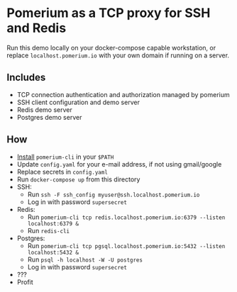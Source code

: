 # Pomerium as a TCP proxy for SSH and Redis

Run this demo locally on your docker-compose capable workstation, or replace `localhost.pomerium.io` with your own domain if running on a server.

## Includes

- TCP connection authentication and authorization managed by pomerium
- SSH client configuration and demo server
- Redis demo server
- Postgres demo server

## How

- [Install](/docs/deploy/core/clients/pomerium-cli) `pomerium-cli` in your `$PATH`
- Update `config.yaml` for your e-mail address, if not using gmail/google
- Replace secrets in `config.yaml`
- Run `docker-compose up` from this directory
- SSH:
  - Run `ssh -F ssh_config myuser@ssh.localhost.pomerium.io`
  - Log in with password `supersecret`
- Redis:
  - Run `pomerium-cli tcp redis.localhost.pomerium.io:6379 --listen localhost:6379 &`
  - Run `redis-cli`
- Postgres:
  - Run `pomerium-cli tcp pgsql.localhost.pomerium.io:5432 --listen localhost:5432 &`
  - Run `psql -h localhost -W -U postgres`
  - Log in with password `supersecret`
- ???
- Profit
